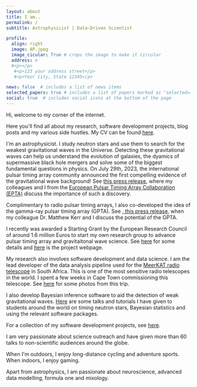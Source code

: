 ```yaml
---
layout: about
title: I am..
permalink: /
subtitle: Astrophysicist | Data-Driven Scientist 

profile:
  align: right
  image: AP.jpeg
  image_cicular: True # crops the image to make it circular
  address: >
  #<p></p>
   #<p>123 your address street</p>
   #<p>Your City, State 12345</p>

news: false  # includes a list of news items
selected_papers: true # includes a list of papers marked as "selected={true}"
social: true  # includes social icons at the bottom of the page
---
```


Hi, welcome to my corner of the internet. 

Here you'll find all about my research, software development projects, blog posts and my various side hustles. My CV can be found [here](/cv/).

I'm an astrophysicist. I study neutron stars and use them to search for the weakest gravitational waves in the Universe. Detecting these gravitational waves can help us understand the evolution of galaxies, the dyamics of supermassive black hole mergers and solve some of the biggest fundamental questions in physics. On July 29th, 2023, the international pulsar timing array community announced the first compelling evidence of the gravitational wave background! See <a href="https://www.mpifr-bonn.mpg.de/pressreleases/2023/7"> this press release</a>, where my colleagues and I from the <a href="https://www.epta.eu.org/">European Pulsar Timing Array Collaboration (EPTA)</a> discuss the importance of such a discovery. 

Complimentary to radio pulsar timing arrays, I also co-developed the idea of the gamma-ray pulsar timing array (GPTA). See <a href="https://www.mpifr-bonn.mpg.de/pressreleases/2022/6">, this press release</a>, when my colleague Dr. Matthew Kerr and I discuss the potential of the GPTA. 

I recently was awarded a Starting Grant by the European Research Council of around 1.6 million Euros to start my own research group to advance pulsar timing array and gravitaitonal wave science. See <a href="https://www.mpifr-bonn.mpg.de/8093582/erc-aditya-sep2023"> here</a> for some details and <a href="www.google.com"> here</a> is the project webpage. 

My research also involves software development and data science. I am the lead developer of the data analysis pipeline used for the <a href="https://www.sarao.ac.za/gallery/meerkat/">MeerKAT radio telescope</a> in South Africa. This is one of the most sensitive radio telescopes in the world. I spent a few weeks in Cape Town commissioning this telescope. See [here](/projects/capetown) for some photos from this trip. 

I also develop Bayesian inference software to aid the detection of weak gravitational waves. [Here](/projects/inference) are some talks and tutorials I have given to students around the world on timing neutron stars, Bayesian statistics and using the relevant software packages.

For a collection of my software development projects, see [here](/projectswebpage). 

I am very passionate about science outreach and have given more than 60 talks to non-scientific audiences around the globe. 

When I'm outdoors, I enjoy long-distance cycling and adventure sports. When indoors, I enjoy gaming. 

Apart from astrophysics, I am passionate about neuroscience, advanced data modelling, formula one and mixology. 
